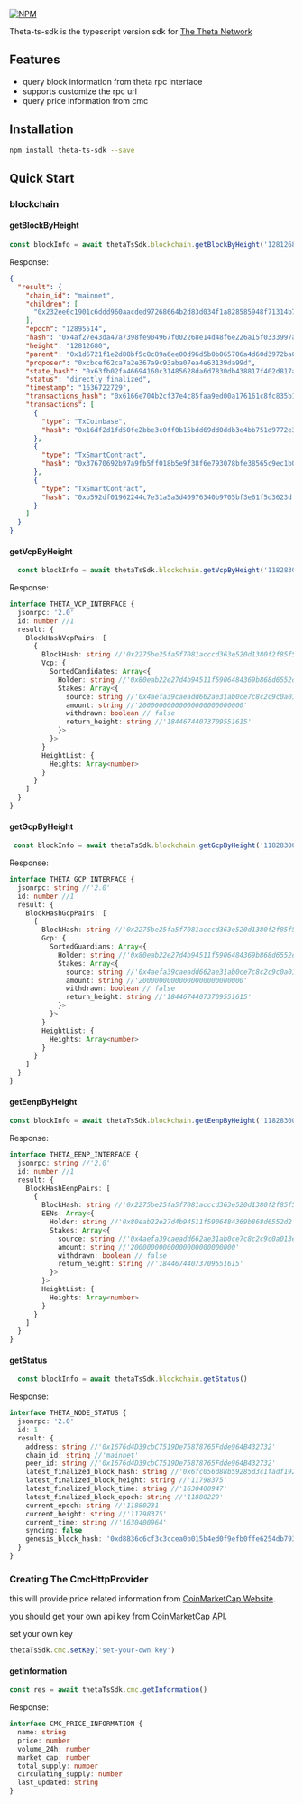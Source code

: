 [![NPM](https://nodei.co/npm/theta-ts-sdk.png)](https://nodei.co/npm/theta-ts-sdk/)   

Theta-ts-sdk is the typescript version sdk for [The Theta Network](https://www.thetatoken.org/)

## Features

* query block information from theta rpc interface
* supports customize the rpc url
* query price information from cmc

## Installation

```bash
npm install theta-ts-sdk --save
```

## Quick Start
### blockchain
#### getBlockByHeight

```typescript
const blockInfo = await thetaTsSdk.blockchain.getBlockByHeight('12812680')
```
Response:
```json
{
  "result": {
    "chain_id": "mainnet",
    "children": [
      "0x232ee6c1901c6ddd960aacded97268664b2d83d034f1a828585948f71314b757"
    ],
    "epoch": "12895514",
    "hash": "0x4af27e43da47a7398fe904967f002268e14d48f6e226a15f0333997aaa37ce7b",
    "height": "12812680",
    "parent": "0x1d6721f1e2d88bf5c8c89a6ee00d96d5b0b065706a4d60d3972ba0a27d1c16ef",
    "proposer": "0xcbcef62ca7a2e367a9c93aba07ea4e63139da99d",
    "state_hash": "0x63fb02fa46694160c31485628da6d7830db438817f402d817ad661c4e2617f98",
    "status": "directly_finalized",
    "timestamp": "1636722729",
    "transactions_hash": "0x6166e704b2cf37e4c85faa9ed00a176161c8fc835b1c9b812f58266c2c961b24",
    "transactions": [
      {
        "type": "TxCoinbase",
        "hash": "0x16df2d1fd50fe2bbe3c0ff0b15bdd69dd0ddb3e4bb751d9772e38e8cb3440c76"
      },
      {
        "type": "TxSmartContract",
        "hash": "0x37670692b97a9fb5ff018b5e9f38f6e793078bfe38565c9ec1b064bde13f6db4"
      },
      {
        "type": "TxSmartContract",
        "hash": "0xb592df01962244c7e31a5a3d40976340b9705bf3e61f5d3623df634396e55a3e"
      }
    ]
  }
}
```

#### getVcpByHeight

```typescript
  const blockInfo = await thetaTsSdk.blockchain.getVcpByHeight('11828300')
```
Response:
```typescript
interface THETA_VCP_INTERFACE {
  jsonrpc: '2.0'
  id: number //1
  result: {
    BlockHashVcpPairs: [
      {
        BlockHash: string //'0x2275be25fa5f7081acccd363e520d1380f2f85f557f119d59b617bc0c927cfc4'
        Vcp: {
          SortedCandidates: Array<{
            Holder: string //'0x80eab22e27d4b94511f5906484369b868d6552d2'
            Stakes: Array<{
              source: string //'0x4aefa39caeadd662ae31ab0ce7c8c2c9c0a013e8'
              amount: string //'20000000000000000000000000'
              withdrawn: boolean // false
              return_height: string //'18446744073709551615'
            }>
          }>
        }
        HeightList: {
          Heights: Array<number>
        }
      }
    ]
  }
}
```

#### getGcpByHeight

```typescript
 const blockInfo = await thetaTsSdk.blockchain.getGcpByHeight('11828300')
```
Response:
```typescript
interface THETA_GCP_INTERFACE {
  jsonrpc: string //'2.0'
  id: number //1
  result: {
    BlockHashGcpPairs: [
      {
        BlockHash: string //'0x2275be25fa5f7081acccd363e520d1380f2f85f557f119d59b617bc0c927cfc4'
        Gcp: {
          SortedGuardians: Array<{
            Holder: string //'0x80eab22e27d4b94511f5906484369b868d6552d2'
            Stakes: Array<{
              source: string //'0x4aefa39caeadd662ae31ab0ce7c8c2c9c0a013e8'
              amount: string //'20000000000000000000000000'
              withdrawn: boolean // false
              return_height: string //'18446744073709551615'
            }>
          }>
        }
        HeightList: {
          Heights: Array<number>
        }
      }
    ]
  }
}
```

#### getEenpByHeight

```typescript
const blockInfo = await thetaTsSdk.blockchain.getEenpByHeight('11828300')
```
Response:
```typescript
interface THETA_EENP_INTERFACE {
  jsonrpc: string //'2.0'
  id: number //1
  result: {
    BlockHashEenpPairs: [
      {
        BlockHash: string //'0x2275be25fa5f7081acccd363e520d1380f2f85f557f119d59b617bc0c927cfc4'
        EENs: Array<{
          Holder: string //'0x80eab22e27d4b94511f5906484369b868d6552d2'
          Stakes: Array<{
            source: string //'0x4aefa39caeadd662ae31ab0ce7c8c2c9c0a013e8'
            amount: string //'20000000000000000000000000'
            withdrawn: boolean // false
            return_height: string //'18446744073709551615'
          }>
        }>
        HeightList: {
          Heights: Array<number>
        }
      }
    ]
  }
}
```
#### getStatus

```typescript
  const blockInfo = await thetaTsSdk.blockchain.getStatus()
```
Response:
```typescript
interface THETA_NODE_STATUS {
  jsonrpc: '2.0'
  id: 1
  result: {
    address: string //'0x1676d4D39cbC7519De75878765Fdde964B432732'
    chain_id: string //'mainnet'
    peer_id: string //'0x1676d4D39cbC7519De75878765Fdde964B432732'
    latest_finalized_block_hash: string //'0x6fc056d88b59285d3c1fadf192cb6aab7128ba3eb110bc076f69fd2230101117'
    latest_finalized_block_height: string //'11798375'
    latest_finalized_block_time: string //'1630400947'
    latest_finalized_block_epoch: string //'11880229'
    current_epoch: string //'11880231'
    current_height: string //'11798375'
    current_time: string //'1630400964'
    syncing: false
    genesis_block_hash: '0xd8836c6cf3c3ccea0b015b4ed0f9efb0ffe6254db793a515843c9d0f68cbab65'
  }
}
```

### Creating The CmcHttpProvider

this will provide price related information from  [CoinMarketCap Website](https://coinmarketcap.com).  

you should get your own api key from [CoinMarketCap API](https://coinmarketcap.com/api/).   

set your own key
```typescript
thetaTsSdk.cmc.setKey('set-your-own key')

```

#### getInformation

````typescript
const res = await thetaTsSdk.cmc.getInformation()
````
Response:
```typescript
interface CMC_PRICE_INFORMATION {
  name: string
  price: number
  volume_24h: number
  market_cap: number
  total_supply: number
  circulating_supply: number
  last_updated: string
}

```